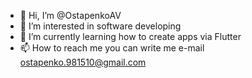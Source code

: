 - 👋 Hi, I’m @OstapenkoAV
- 👀 I’m interested in software developing
- 🌱 I’m currently learning how to create apps via Flutter
- 📫 How to reach me you can write me e-mail ostapenko.981510@gmail.com

<!---
OstapenkoAV/OstapenkoAV is a ✨ special ✨ repository because its `README.md` (this file) appears on your GitHub profile.
You can click the Preview link to take a look at your changes.
--->
